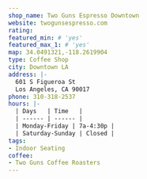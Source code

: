 ```yaml
---
shop_name: Two Guns Espresso Downtown
website: twogunsespresso.com
rating:
featured_min: # 'yes'
featured_max_1: # 'yes'
map: 34.0491321,-118.2619904
type: Coffee Shop
city: Downtown LA
address: |-
  601 S Figueroa St
  Los Angeles, CA 90017
phone: 310-318-2537
hours: |-
  | Days   | Time   |
  | ------ | ------ |
  | Monday-Friday | 7a-4:30p |
  | Saturday-Sunday | Closed |
tags:
- Indoor Seating
coffee:
- Two Guns Coffee Roasters
---
```

